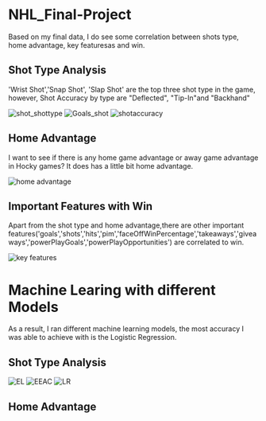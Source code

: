 # NHL_Final-Project
Based on my final data, I do  see some correlation between shots type, home advantage, key featuresas and win. 

## Shot Type Analysis
'Wrist Shot','Snap Shot', 'Slap Shot' are the top three shot type in the game, however, Shot Accuracy by type are "Deflected", "Tip-In"and "Backhand"

![shot_shottype](https://user-images.githubusercontent.com/71739110/111588107-1513e380-87fe-11eb-8aca-a00f3266f5c3.png)
![Goals_shot](https://user-images.githubusercontent.com/71739110/111588124-19400100-87fe-11eb-99fa-713ba559a05e.png)
![shotaccuracy](https://user-images.githubusercontent.com/71739110/111588120-180ed400-87fe-11eb-8507-d5593419a2e8.png)

## Home Advantage
I want to see if there is any home game advantage or away game advantage in Hocky games? It does has a little bit home advantage.

![home advantage](https://user-images.githubusercontent.com/71739110/111589413-c8310c80-87ff-11eb-88bb-6b29c85068c1.png)

## Important Features with Win
Apart from the shot type and home advantage,there are other important features('goals','shots','hits','pim','faceOffWinPercentage','takeaways','giveaways','powerPlayGoals','powerPlayOpportunities') are correlated to win.

![key features](https://user-images.githubusercontent.com/71739110/111589936-763cb680-8800-11eb-9914-ab71a6e98d7c.png)


# Machine Learing with different Models

As a result, I ran different machine learning models, the most accuracy I was able to achieve with is the Logistic Regression. 

## Shot Type Analysis
![EL](https://user-images.githubusercontent.com/71739110/111591063-e861cb00-8801-11eb-9fa4-3d6391778508.png)
![EEAC](https://user-images.githubusercontent.com/71739110/111591073-eb5cbb80-8801-11eb-9d98-7ae6249436e8.png)
![LR](https://user-images.githubusercontent.com/71739110/111591077-ec8de880-8801-11eb-88e4-e373e7b5f079.png)

## Home Advantage



